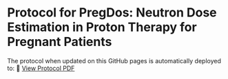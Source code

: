 # Protocol for PregDos: Neutron Dose Estimation in Proton Therapy for Pregnant Patients

The protocol when updated on this GitHub pages is automatically deployed to:
📄 [View Protocol PDF](https://eurados.github.io/PregDos-Protocol/)


